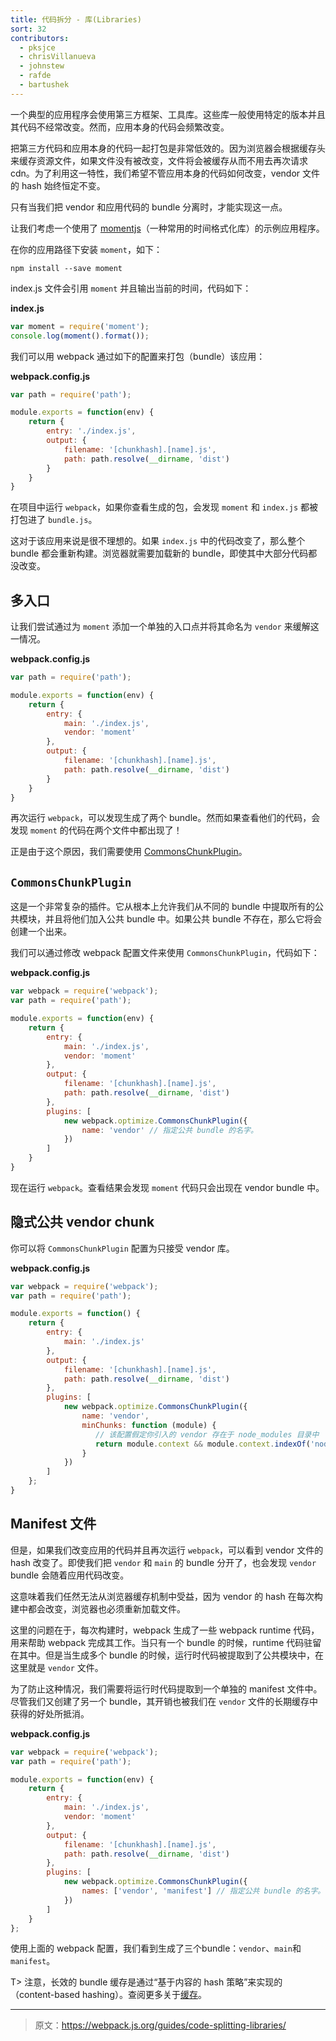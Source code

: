 ```yaml
---
title: 代码拆分 - 库(Libraries)
sort: 32
contributors:
  - pksjce
  - chrisVillanueva
  - johnstew
  - rafde
  - bartushek
---
```


一个典型的应用程序会使用第三方框架、工具库。这些库一般使用特定的版本并且其代码不经常改变。然而，应用本身的代码会频繁改变。

把第三方代码和应用本身的代码一起打包是非常低效的。因为浏览器会根据缓存头来缓存资源文件，如果文件没有被改变，文件将会被缓存从而不用去再次请求 cdn。为了利用这一特性，我们希望不管应用本身的代码如何改变，vendor 文件的 hash 始终恒定不变。

只有当我们把 vendor 和应用代码的 bundle 分离时，才能实现这一点。

让我们考虑一个使用了 [momentjs](https://www.npmjs.com/package/moment)（一种常用的时间格式化库）的示例应用程序。

在你的应用路径下安装 `moment`，如下：

`npm install --save moment`

index.js 文件会引用 `moment` 并且输出当前的时间，代码如下：

__index.js__
```javascript
var moment = require('moment');
console.log(moment().format());

```

我们可以用 webpack 通过如下的配置来打包（bundle）该应用：

__webpack.config.js__

```javascript
var path = require('path');

module.exports = function(env) {
    return {
        entry: './index.js',
        output: {
            filename: '[chunkhash].[name].js',
            path: path.resolve(__dirname, 'dist')
        }
    }
}
```

在项目中运行 `webpack`，如果你查看生成的包，会发现 `moment` 和 `index.js` 都被打包进了 `bundle.js`。

这对于该应用来说是很不理想的。如果 `index.js` 中的代码改变了，那么整个 bundle 都会重新构建。浏览器就需要加载新的 bundle，即使其中大部分代码都没改变。

## 多入口

让我们尝试通过为 `moment` 添加一个单独的入口点并将其命名为 `vendor` 来缓解这一情况。

__webpack.config.js__

```javascript
var path = require('path');

module.exports = function(env) {
    return {
        entry: {
            main: './index.js',
            vendor: 'moment'
        },
        output: {
            filename: '[chunkhash].[name].js',
            path: path.resolve(__dirname, 'dist')
        }
    }
}
```

再次运行 `webpack`，可以发现生成了两个 bundle。然而如果查看他们的代码，会发现 `moment` 的代码在两个文件中都出现了！

正是由于这个原因，我们需要使用 [CommonsChunkPlugin](/plugins/commons-chunk-plugin)。

## `CommonsChunkPlugin`

这是一个非常复杂的插件。它从根本上允许我们从不同的 bundle 中提取所有的公共模块，并且将他们加入公共 bundle 中。如果公共 bundle 不存在，那么它将会创建一个出来。

我们可以通过修改 webpack 配置文件来使用 `CommonsChunkPlugin`，代码如下：

__webpack.config.js__

```javascript
var webpack = require('webpack');
var path = require('path');

module.exports = function(env) {
    return {
        entry: {
            main: './index.js',
            vendor: 'moment'
        },
        output: {
            filename: '[chunkhash].[name].js',
            path: path.resolve(__dirname, 'dist')
        },
        plugins: [
            new webpack.optimize.CommonsChunkPlugin({
                name: 'vendor' // 指定公共 bundle 的名字。
            })
        ]
    }
}
```
现在运行 `webpack`。查看结果会发现 `moment` 代码只会出现在 vendor bundle 中。

## 隐式公共 vendor chunk

你可以将 `CommonsChunkPlugin` 配置为只接受 vendor 库。

 __webpack.config.js__

```javascript
var webpack = require('webpack');
var path = require('path');

module.exports = function() {
    return {
        entry: {
            main: './index.js'
        },
        output: {
            filename: '[chunkhash].[name].js',
            path: path.resolve(__dirname, 'dist')
        },
        plugins: [
            new webpack.optimize.CommonsChunkPlugin({
                name: 'vendor',
                minChunks: function (module) {
                   // 该配置假定你引入的 vendor 存在于 node_modules 目录中
                   return module.context && module.context.indexOf('node_modules') !== -1;
                }
            })
        ]
    };
}
```
## Manifest 文件

但是，如果我们改变应用的代码并且再次运行 `webpack`，可以看到 vendor 文件的 hash 改变了。即使我们把 `vendor` 和 `main` 的 bundle 分开了，也会发现 `vendor` bundle 会随着应用代码改变。

这意味着我们任然无法从浏览器缓存机制中受益，因为 vendor 的 hash 在每次构建中都会改变，浏览器也必须重新加载文件。

这里的问题在于，每次构建时，webpack 生成了一些 webpack runtime 代码，用来帮助 webpack 完成其工作。当只有一个 bundle 的时候，runtime 代码驻留在其中。但是当生成多个 bundle 的时候，运行时代码被提取到了公共模块中，在这里就是 `vendor` 文件。

为了防止这种情况，我们需要将运行时代码提取到一个单独的 manifest 文件中。尽管我们又创建了另一个 bundle，其开销也被我们在 `vendor` 文件的长期缓存中获得的好处所抵消。

__webpack.config.js__

```javascript
var webpack = require('webpack');
var path = require('path');

module.exports = function(env) {
    return {
        entry: {
            main: './index.js',
            vendor: 'moment'
        },
        output: {
            filename: '[chunkhash].[name].js',
            path: path.resolve(__dirname, 'dist')
        },
        plugins: [
            new webpack.optimize.CommonsChunkPlugin({
                names: ['vendor', 'manifest'] // 指定公共 bundle 的名字。
            })
        ]
    }
};
```

使用上面的 webpack 配置，我们看到生成了三个bundle：`vendor`、`main`和`manifest`。

T> 注意，长效的 bundle 缓存是通过“基于内容的 hash 策略”来实现的（content-based hashing）。查阅更多关于[缓存](/guides/caching/)。

***

> 原文：https://webpack.js.org/guides/code-splitting-libraries/